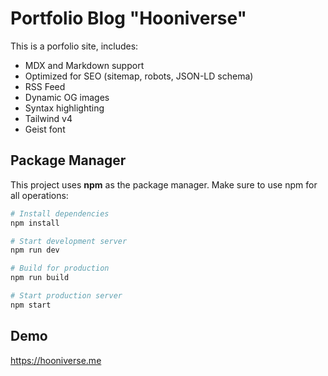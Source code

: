# Portfolio Blog "Hooniverse"

This is a porfolio site, includes:

- MDX and Markdown support
- Optimized for SEO (sitemap, robots, JSON-LD schema)
- RSS Feed
- Dynamic OG images
- Syntax highlighting
- Tailwind v4
- Geist font

## Package Manager

This project uses **npm** as the package manager. Make sure to use npm for all operations:

```bash
# Install dependencies
npm install

# Start development server
npm run dev

# Build for production
npm run build

# Start production server
npm start
```

## Demo

https://hooniverse.me
